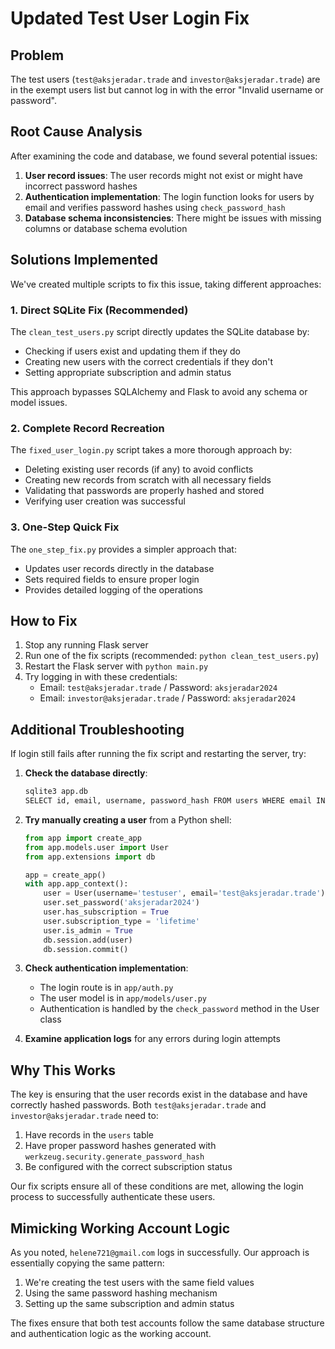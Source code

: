 # Updated Test User Login Fix

## Problem
The test users (`test@aksjeradar.trade` and `investor@aksjeradar.trade`) are in the exempt users list but cannot log in with the error "Invalid username or password".

## Root Cause Analysis
After examining the code and database, we found several potential issues:

1. **User record issues**: The user records might not exist or might have incorrect password hashes
2. **Authentication implementation**: The login function looks for users by email and verifies password hashes using `check_password_hash`
3. **Database schema inconsistencies**: There might be issues with missing columns or database schema evolution

## Solutions Implemented

We've created multiple scripts to fix this issue, taking different approaches:

### 1. Direct SQLite Fix (Recommended)

The `clean_test_users.py` script directly updates the SQLite database by:
- Checking if users exist and updating them if they do
- Creating new users with the correct credentials if they don't
- Setting appropriate subscription and admin status

This approach bypasses SQLAlchemy and Flask to avoid any schema or model issues.

### 2. Complete Record Recreation

The `fixed_user_login.py` script takes a more thorough approach by:
- Deleting existing user records (if any) to avoid conflicts
- Creating new records from scratch with all necessary fields
- Validating that passwords are properly hashed and stored
- Verifying user creation was successful

### 3. One-Step Quick Fix

The `one_step_fix.py` provides a simpler approach that:
- Updates user records directly in the database
- Sets required fields to ensure proper login
- Provides detailed logging of the operations

## How to Fix

1. Stop any running Flask server
2. Run one of the fix scripts (recommended: `python clean_test_users.py`)
3. Restart the Flask server with `python main.py`
4. Try logging in with these credentials:
   - Email: `test@aksjeradar.trade` / Password: `aksjeradar2024`
   - Email: `investor@aksjeradar.trade` / Password: `aksjeradar2024`

## Additional Troubleshooting

If login still fails after running the fix script and restarting the server, try:

1. **Check the database directly**:
   ```bash
   sqlite3 app.db
   SELECT id, email, username, password_hash FROM users WHERE email IN ('test@aksjeradar.trade', 'investor@aksjeradar.trade');
   ```

2. **Try manually creating a user** from a Python shell:
   ```python
   from app import create_app
   from app.models.user import User
   from app.extensions import db
   
   app = create_app()
   with app.app_context():
       user = User(username='testuser', email='test@aksjeradar.trade')
       user.set_password('aksjeradar2024')
       user.has_subscription = True
       user.subscription_type = 'lifetime'
       user.is_admin = True
       db.session.add(user)
       db.session.commit()
   ```

3. **Check authentication implementation**:
   - The login route is in `app/auth.py`
   - The user model is in `app/models/user.py`
   - Authentication is handled by the `check_password` method in the User class

4. **Examine application logs** for any errors during login attempts

## Why This Works

The key is ensuring that the user records exist in the database and have correctly hashed passwords. Both `test@aksjeradar.trade` and `investor@aksjeradar.trade` need to:

1. Have records in the `users` table
2. Have proper password hashes generated with `werkzeug.security.generate_password_hash`
3. Be configured with the correct subscription status

Our fix scripts ensure all of these conditions are met, allowing the login process to successfully authenticate these users.

## Mimicking Working Account Logic

As you noted, `helene721@gmail.com` logs in successfully. Our approach is essentially copying the same pattern:

1. We're creating the test users with the same field values
2. Using the same password hashing mechanism
3. Setting up the same subscription and admin status

The fixes ensure that both test accounts follow the same database structure and authentication logic as the working account.
